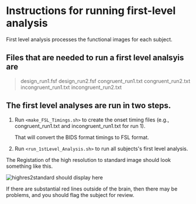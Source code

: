 # Instructions for running first-level analysis

First level analysis processes the functional images for each subject.

## Files that are needed to run a first level analsyis are

> design_run1.fsf        design_run2.fsf
> congruent_run1.txt     congruent_run2.txt
> incongruent_run1.txt   incongruent_run2.txt


## The first level analyses are run in two steps.

1. Run `<make_FSL_Timings.sh>` to create the onset timing files
   (e.g., congruent_run1.txt and incongruent_run1.txt for run 1).

   That will convert the BIDS format timings to FSL format.

2. Run `<run_1stLevel_Analysis.sh>` to run all subjects's first level
   analysis.

The Registation of the high resolution to standard image should look something
like this.

![highres2standard](https://github.com/michigan-nii/psych808/blob/master/docs/highres2standard.png) should display here

If there are substantial red lines outside of the brain, then there may
be problems, and you should flag the subject for review.

